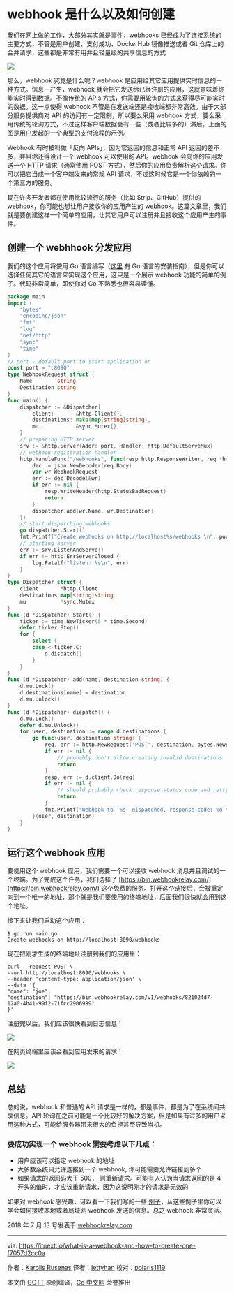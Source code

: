 # webhook 是什么以及如何创建

我们在网上做的工作，大部分其实就是事件，webhooks 已经成为了连接系统的主要方式，不管是用户创建、支付成功、DockerHub 镜像推送或者 Git 仓库上的合并请求，这些都是非常有用并且轻量级的共享信息的方式

![](https://raw.githubusercontent.com/studygolang/gctt-images/master/webhook/1.png)

那么，webhook 究竟是什么呢？webhook 是应用给其它应用提供实时信息的一种方式。信息一产生，webhook 就会把它发送给已经注册的应用，这就意味着你能实时得到数据。不像传统的 APIs 方式，你需要用轮询的方式来获得尽可能实时的数据。这一点使得 webhook 不管是在发送端还是接收端都非常高效。由于大部分服务提供商对 API 的访问有一定限制，所以要么采用 webhook 方式，要么采用传统的轮询方式，不过这样客户端数据会有一些（或者比较多的）滞后。上面的图是用户发起的一个典型的支付流程的示例。

Webhook 有时被叫做「反向 APIs」，因为它返回的信息和正常 API 返回的差不多，并且你还得设计一个 webhook 可以使用的 API。webhook 会向你的应用发送一个 HTTP 请求（通常使用 POST 方式），然后你的应用负责解析这个请求。你可以把它当成一个客户端发来的常规 API 请求，不过这时候它是一个你依赖的一个第三方的服务。

现在许多开发者都在使用比较流行的服务（比如 Strip、GitHub）提供的 webhook，你可能也想让用户接收你的应用产生的 webhook。这篇文章里，我们就是要创建这样一个简单的应用，让其它用户可以注册并且接收这个应用产生的事件。

## 创建一个 webhhook 分发应用

我们的这个应用将使用 Go 语言编写（[这里](https://golang.org/doc/install) 有 Go 语言的安装指南），但是你可以选择任何其它的语言来实现这个应用，这只是一个展示 webhook 功能的简单的例子。代码非常简单，即使你对 Go 不熟悉也很容易读懂。

``` go
package main
import (
    "bytes"
    "encoding/json"
    "fmt"
    "log"
    "net/http"
    "sync"
    "time"
)
// port - default port to start application on
const port = ":8090"
type WebhookRequest struct {
    Name        string
    Destination string
}
func main() {
    dispatcher := &Dispatcher{
        client:       &http.Client{},
        destinations: make(map[string]string),
        mu:           &sync.Mutex{},
    }
    // preparing HTTP server
    srv := &http.Server{Addr: port, Handler: http.DefaultServeMux}
    // webhook registration handler
    http.HandleFunc("/webhooks", func(resp http.ResponseWriter, req *http.Request) {
        dec := json.NewDecoder(req.Body)
        var wr WebhookRequest
        err := dec.Decode(&wr)
        if err != nil {
            resp.WriteHeader(http.StatusBadRequest)
            return
        }
        dispatcher.add(wr.Name, wr.Destination)
    })
    // start dispatching webhooks
    go dispatcher.Start()
    fmt.Printf("Create webhooks on http://localhost%s/webhooks \n", port)
    // starting server
    err := srv.ListenAndServe()
    if err != http.ErrServerClosed {
        log.Fatalf("listen: %s\n", err)
    }
}
type Dispatcher struct {
    client       *http.Client
    destinations map[string]string
    mu           *sync.Mutex
}
func (d *Dispatcher) Start() {
    ticker := time.NewTicker(5 * time.Second)
    defer ticker.Stop()
    for {
        select {
        case <-ticker.C:
            d.dispatch()
        }
    }
}
func (d *Dispatcher) add(name, destination string) {
    d.mu.Lock()
    d.destinations[name] = destination
    d.mu.Unlock()
}
func (d *Dispatcher) dispatch() {
    d.mu.Lock()
    defer d.mu.Unlock()
    for user, destination := range d.destinations {
        go func(user, destination string) {
            req, err := http.NewRequest("POST", destination, bytes.NewBufferString(fmt.Sprintf("Hello %s, current time is %s", user, time.Now().String())))
            if err != nil {
                // probably don't allow creating invalid destinations
                return
            }
            resp, err := d.client.Do(req)
            if err != nil {
                // should probably check response status code and retry if it's timeout or 500
                return
            }
            fmt.Printf("Webhook to '%s' dispatched, response code: %d \n", destination, resp.StatusCode)
        }(user, destination)
    }
}
```

## 运行这个webhook 应用

要使用这个 webhook 应用，我们需要一个可以接收 webhook 消息并且调试的一个终端。为了完成这个任务，我们选择了 [https://bin.webhookrelay.com/](https://bin.webhookrelay.com/) 这个免费的服务。打开这个链接后，会被重定向到一个唯一的地址，那个就是我们要使用的终端地址，后面我们很快就会用到这个地址。

接下来让我们启动这个应用：

```
$ go run main.go
Create webhooks on http://localhost:8090/webhooks
```

现在把刚才生成的终端地址注册到我们的应用里：

```
curl --request POST \
--url http://localhost:8090/webhooks \
--header 'content-type: application/json' \
--data '{
"name": "joe",
"destination": "https://bin.webhookrelay.com/v1/webhooks/821024d7-12a0-4b41-99f2-71fcc2906989"
}'
```

注册完以后，我们应该很快看到日志信息：

![](https://raw.githubusercontent.com/studygolang/gctt-images/master/webhook/2.png)

在网页终端里应该会看到应用发来的请求：

![](https://raw.githubusercontent.com/studygolang/gctt-images/master/webhook/3.png)

## 总结

总的说，webhook 和普通的 API 请求是一样的，都是事件，都是为了在系统间共享信息。API 轮询在之前可能是一个比较好的解决方案，但是如果有过多的用户采用这种方式，可能给服务器带来很大的负担甚至导致当机。

### 要成功实现一个 webhook 需要考虑以下几点：

- 用户应该可以指定 webhook 的地址
- 大多数系统只允许连接到一个 webhook, 你可能需要允许链接到多个
- 如果请求的返回码大于 500， 则重新请求。可能有人认为当请求返回的是 4 开头的值时，才应该重新请求，因为这说明刚才的请求是无效的

如果对 webhook 感兴趣，可以看一下我们写的一些 [例子](https://webhookrelay.com/v1/examples/receiving-webhooks-on-localhost.html)，从这些例子里你可以学会如何接收本地或者局域网 webhook 发送的信息。总之 webhook 非常灵活。

2018 年 7 月 13 号发表于 [webhookrelay.com](https://webhookrelay.com/blog/2018/07/13/how-to-create-webhook/)

---

via: https://itnext.io/what-is-a-webhook-and-how-to-create-one-f7057d2cc0a

作者：[Karolis Rusenas](https://itnext.io/@karolis.rusenas)
译者：[jettyhan](https://github.com/jettyhan)
校对：[polaris1119](https://github.com/polaris1119)

本文由 [GCTT](https://github.com/studygolang/GCTT) 原创编译，[Go 中文网](https://studygolang.com/) 荣誉推出
